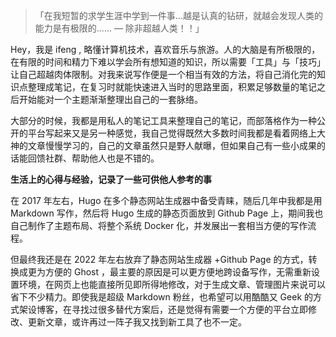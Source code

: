 > 「在我短暂的求学生涯中学到一件事…越是认真的钻研，就越会发现人类的能力是有极限的...... — 除非超越人类！！」

Hey，我是 ifeng , 略懂计算机技术，喜欢音乐与旅游。人的大脑是有所极限的，在有限的时间和精力下难以学会所有想知道的知识，所以需要「工具」与「技巧」让自己超越肉体限制。对我来说写作便是一个相当有效的方法，将自己消化完的知识点整理成笔记，在复习时就能快速进入当时的思路里面，积累足够数量的笔记之后开始能对一个主题渐渐整理出自己的一套脉络。

大部分的时候，我都是用私人的笔记工具来整理自己的笔记，而部落格作为一种公开的平台写起来又是另一种感觉，我自己觉得既然大多数时间我都是看着网络上大神的文章慢慢学习的，自己的文章虽然只是野人献曝，但如果自己有一些小成果的话能回馈社群、帮助他人也是不错的。

**生活上的心得与经验，记录了一些可供他人参考的事**

在 2017 年左右，Hugo 在多个静态网站生成器中备受青睐，随后几年中我都是用 Markdown 写作，然后将 Hugo 生成的静态页面放到 Github Page 上，期间我也自己制作了主题布局、将整个系统 Docker 化，并发展出一套相当方便的写作流程。

但最终我还是在 2022 年左右放弃了静态网站生成器 +Github Page 的方式，转换成更为方便的 Ghost ，最主要的原因是可以更方便地跨设备写作，无需重新设置环境，在网页上也能直接所见即所得地修改，对于生成文章、管理图片来说可以省下不少精力。即使我是超级 Markdown 粉丝，也希望可以用酷酷又 Geek 的方式架设博客，在寻找过很多替代方案后，还是觉得有需要一个方便的平台立即修改、更新文章，或许再过一阵子我又找到新工具了也不一定。
